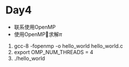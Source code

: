 # Day4

* 联系使用OpenMP
* 使用OpenMP求解$\pi$

1. gcc-8 -fopenmp -o hello_world hello_world.c
2. export OMP_NUM_THREADS = 4
3. ./hello_world